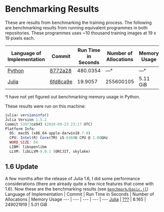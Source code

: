 # Benchmarking Results

These are results from benchmarking the training process.  The following are benchmarking results from running equivalent programmes in both repositories.  These programmes uses ~10 thousand training images at 19 x 19 pixels each.

Language of Implementation | Commit | Run Time in Seconds | Number of Allocations | Memory Usage
--- | --- | --- | --- | ---
[Python](https://github.com/Simon-Hohberg/Viola-Jones/) | [8772a28](https://github.com/Simon-Hohberg/Viola-Jones/commit/8772a28) | 480.0354 | —ᵃ | —ᵃ
[Julia](https://github.com/jakewilliami/FaceDetection.jl/) | [6fd8ca9e](https://github.com/jakewilliami/FaceDetection.jl/commit/6fd8ca9e) |19.9057 | 255600105 | 5.11 GiB

ᵃI have not yet figured out benchmarking memory usage in Python.

These results were run on this machine:
```julia
julia> versioninfo()
Julia Version 1.5.2
Commit 539f3ce943 (2020-09-23 23:17 UTC)
Platform Info:
  OS: macOS (x86_64-apple-darwin18.7.0)
  CPU: Intel(R) Core(TM) i5-6360U CPU @ 2.00GHz
  WORD_SIZE: 64
  LIBM: libopenlibm
  LLVM: libLLVM-9.0.1 (ORCJIT, skylake)
```

## 1.6 Update

A few months after the release of Julia 1.6, I did some performance considerations (there are already quite a few nice features that come with 1.6).  Now these are the benchmarking results (see [`benchmark/basic.jl`](https://github.com/jakewilliami/FaceDetection.jl/blob/master/benchmark/basic.jl))
Language of Implementation | Commit | Run Time in Seconds | Number of Allocations | Memory Usage
--- | --- | --- | --- | ---
[Julia](https://github.com/jakewilliami/FaceDetection.jl/) | [???]() | 8.165 | 249021919 | 5.01 GiB